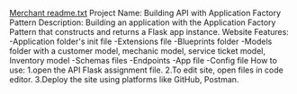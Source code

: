 [Merchant readme.txt](https://github.com/user-attachments/files/23011540/Merchant.readme.txt)
Project Name:
Building API with Application Factory Pattern
Description:
Building an application with the Application Factory Pattern that constructs and returns a Flask app instance.
Website Features:
-Application folder's init file
-Extensions file
-Blueprints folder
-Models folder with a customer model, mechanic model, service ticket model, Inventory model
-Schemas files
-Endpoints
-App file
-Config file
How to use:
1.open the API Flask assignment file.
2.To edit site, open files in code editor.
3.Deploy the site using platforms like GitHub, Postman.
